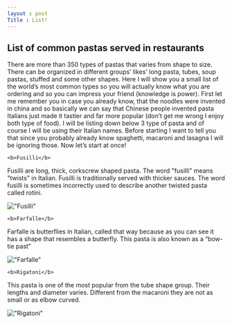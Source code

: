 ```yaml
---
layout : post
Title : List!
---
```


List of common pastas served in restaurants
---

There are more than 350 types of pastas that varies from shape to size. There can be organized in different groups’ likes’ long pasta, tubes, soup pastas, stuffed and some other shapes. Here I will show you a small list of the world’s most common types so you will actually know what you are ordering and so you can impress your friend (knowledge is power). First let me remember you in case you already know, that the noodles were invented in china and so basically we can say that Chinese people invented pasta Italians just made it tastier and far more popular (don’t get me wrong I enjoy both type of food). 
I will be listing down below 3 type of pasta and of course I will be using their Italian names.
Before starting I want to tell you that since you probably already know spaghetti, macaroni and lasagna I will be ignoring those. Now let’s start at once!

	<b>Fusilli</b>
	
Fusilli are long, thick, corkscrew shaped pasta. The word "fusilli" means "twists" in Italian. Fusilli is traditionally served with thicker sauces. The word fusilli is sometimes incorrectly used to describe another twisted pasta called rotini.

!["Fusilli"](http://www.howdoyousaythatword.com/wp-content/uploads/2012/01/fusilli.jpg)

	<b>Farfalle</b>
  
Farfalle is butterflies in Italian, called that way because as you can see it has a shape that resembles a butterfly.  This pasta is also known as a “bow-tie past” 

!["Farfalle"](http://cdn.gingerandtomato.com/wp-content/uploads/2014/04/farfalle.jpg)

	<b>Rigatoni</b>
	
This pasta is one of the most popular from the tube shape group. Their lengths and diameter varies. Different from the macaroni they are not as small or as elbow curved.

!["Rigatoni"](http://www.calvospada.es/wp-content/uploads/rigatoni.jpg)


